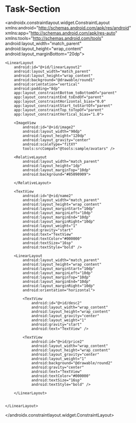 # Task-Section
<?xml version="1.0" encoding="utf-8"?>
<androidx.constraintlayout.widget.ConstraintLayout xmlns:android="http://schemas.android.com/apk/res/android"
    xmlns:app="http://schemas.android.com/apk/res-auto"
    xmlns:tools="http://schemas.android.com/tools"
    android:layout_width="match_parent"
    android:layout_height="wrap_content"
    android:layout_marginBottom="20dp">

    <LinearLayout
        android:id="@+id/linearLayout2"
        android:layout_width="match_parent"
        android:layout_height="wrap_content"
        android:background="@drawable/round1"
        android:orientation="vertical"
        android:padding="8dp"
        app:layout_constraintBottom_toBottomOf="parent"
        app:layout_constraintEnd_toEndOf="parent"
        app:layout_constraintHorizontal_bias="0.0"
        app:layout_constraintStart_toStartOf="parent"
        app:layout_constraintTop_toTopOf="parent"
        app:layout_constraintVertical_bias="1.0">

        <ImageView
            android:id="@+id/image2"
            android:layout_width="90dp"
            android:layout_height="120dp"
            android:layout_gravity="center"
            android:scaleType="fitXY"
            tools:srcCompat="@tools:sample/avatars" />

        <RelativeLayout
            android:layout_width="match_parent"
            android:layout_height="1dp"
            android:layout_marginTop="10dp"
            android:background="#85090909">

        </RelativeLayout>

        <TextView
            android:id="@+id/name2"
            android:layout_width="match_parent"
            android:layout_height="wrap_content"
            android:layout_marginStart="10dp"
            android:layout_marginLeft="10dp"
            android:layout_marginEnd="10dp"
            android:layout_marginRight="10dp"
            android:layout_weight="1"
            android:gravity="start"
            android:text="TextView"
            android:textColor="#000000"
            android:textSize="16sp"
            android:textStyle="bold" />

        <LinearLayout
            android:layout_width="match_parent"
            android:layout_height="wrap_content"
            android:layout_marginStart="10dp"
            android:layout_marginLeft="10dp"
            android:layout_marginTop="10dp"
            android:layout_marginEnd="10dp"
            android:layout_marginRight="10dp"
            android:orientation="horizontal">

            <TextView
                android:id="@+id/desc2"
                android:layout_width="wrap_content"
                android:layout_height="wrap_content"
                android:layout_gravity="center"
                android:layout_weight="1"
                android:gravity="start"
                android:text="TextView" />

            <TextView
                android:id="@+id/price2"
                android:layout_width="wrap_content"
                android:layout_height="wrap_content"
                android:layout_gravity="center"
                android:layout_weight="1"
                android:background="@drawable/round2"
                android:gravity="center"
                android:text="TextView"
                android:textColor="#000000"
                android:textSize="16sp"
                android:textStyle="bold" />

        </LinearLayout>


    </LinearLayout>

</androidx.constraintlayout.widget.ConstraintLayout>
